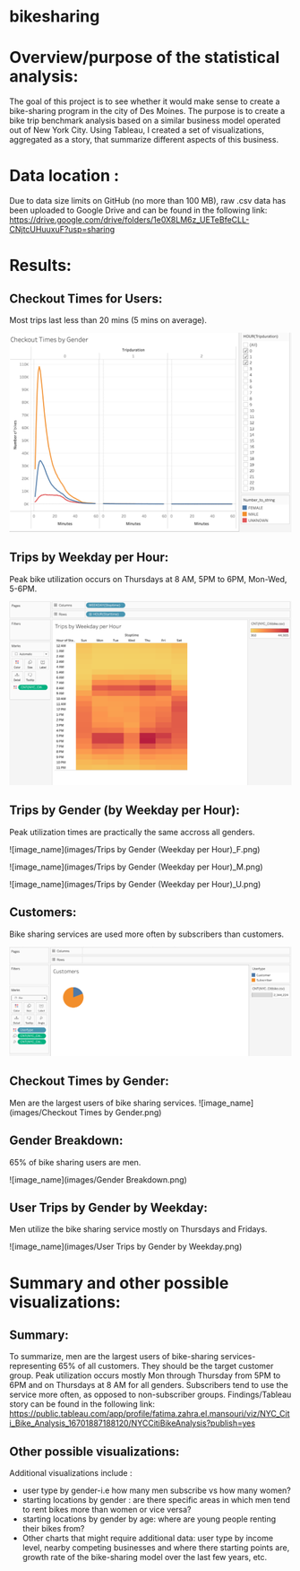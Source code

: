 # bikesharing
# Overview/purpose of the statistical analysis:
The goal of this project is to see whether it would make sense to create a bike-sharing program in the city of Des Moines. The purpose is to create a bike trip benchmark analysis based on a similar business model operated out of New York City. Using Tableau, I created a set of visualizations, aggregated as a story, that summarize different aspects of this business.

# Data location :
Due to data size limits on GitHub (no more than 100 MB), raw .csv data has been uploaded to Google Drive and can be found in the following link:
https://drive.google.com/drive/folders/1e0X8LM6z_UETeBfeCLL-CNjtcUHuuxuF?usp=sharing

# Results:
## Checkout Times for Users:
Most trips last less than 20 mins (5 mins on average).

![image_name](images/Checkout_Times_by_Gender.png)


## Trips by Weekday per Hour:
Peak bike utilization occurs on Thursdays at 8 AM, 5PM to 6PM, Mon-Wed, 5-6PM.

![image_name](images/Trips_by_Weekday_per_Hour.png)

## Trips by Gender (by Weekday per Hour):
Peak utilization times are practically the same accross all genders. 

![image_name](images/Trips by Gender (Weekday per Hour)_F.png)

![image_name](images/Trips by Gender (Weekday per Hour)_M.png)

![image_name](images/Trips by Gender (Weekday per Hour)_U.png)

## Customers:
Bike sharing services are used more often by subscribers than customers.

![image_name](images/Customers.png)

## Checkout Times by Gender:
Men are the largest users of bike sharing services.
![image_name](images/Checkout Times by Gender.png)

## Gender Breakdown:
65% of bike sharing users are men.

![image_name](images/Gender Breakdown.png)

## User Trips by Gender by Weekday:
Men utilize the bike sharing service mostly on Thursdays and Fridays.

![image_name](images/User Trips by Gender by Weekday.png)


# Summary and other possible visualizations:

## Summary:
To summarize, men are the largest users of bike-sharing services- representing 65% of all customers. They should be the target customer group. Peak utilization occurs mostly Mon through Thursday from 5PM to 6PM and on Thursdays at 8 AM for all genders. Subscribers tend to use the service more often, as opposed to non-subscriber groups. Findings/Tableau story can be found in the following link: 
https://public.tableau.com/app/profile/fatima.zahra.el.mansouri/viz/NYC_Citi_Bike_Analysis_16701887188120/NYCCitiBikeAnalysis?publish=yes

## Other possible visualizations:
Additional visualizations include :
* user type by gender-i.e how many men subscribe vs how many women? 
* starting locations by gender : are there specific areas in which men tend to rent bikes more than women or vice versa?
* starting locations by gender by age: where are young people renting their bikes from? 
* Other charts that might require additional data: user type by income level, nearby competing businesses and where there starting points are, growth rate of the bike-sharing model over the last few years, etc.